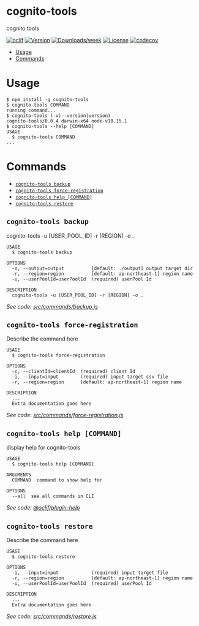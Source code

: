 cognito-tools
=============

cognito tools

[![oclif](https://img.shields.io/badge/cli-oclif-brightgreen.svg)](https://oclif.io)
[![Version](https://img.shields.io/npm/v/cognito-tools.svg)](https://npmjs.org/package/cognito-tools)
[![Downloads/week](https://img.shields.io/npm/dw/cognito-tools.svg)](https://npmjs.org/package/cognito-tools)
[![License](https://img.shields.io/npm/l/cognito-tools.svg)](https://github.com/keisuke6065/cognito-tools/blob/master/package.json)
[![codecov](https://codecov.io/gh/keisuke6065/cognito-tools/branch/master/graph/badge.svg)](https://codecov.io/gh/keisuke6065/cognito-tools)
<!-- toc -->
* [Usage](#usage)
* [Commands](#commands)
<!-- tocstop -->
# Usage
<!-- usage -->
```sh-session
$ npm install -g cognito-tools
$ cognito-tools COMMAND
running command...
$ cognito-tools (-v|--version|version)
cognito-tools/0.0.4 darwin-x64 node-v10.15.1
$ cognito-tools --help [COMMAND]
USAGE
  $ cognito-tools COMMAND
...
```
<!-- usagestop -->
# Commands
<!-- commands -->
* [`cognito-tools backup`](#cognito-tools-backup)
* [`cognito-tools force-registration`](#cognito-tools-force-registration)
* [`cognito-tools help [COMMAND]`](#cognito-tools-help-command)
* [`cognito-tools restore`](#cognito-tools-restore)

## `cognito-tools backup`

cognito-tools -u [USER_POOL_ID] -r [REGION] -o .

```
USAGE
  $ cognito-tools backup

OPTIONS
  -o, --output=output          [default: ./output] output target dir
  -r, --region=region          [default: ap-northeast-1] region name
  -u, --userPoolId=userPoolId  (required) userPool Id

DESCRIPTION
  cognito-tools -u [USER_POOL_ID] -r [REGION] -o .
```

_See code: [src/commands/backup.js](https://github.com/keisuke6065/cognito-tools/blob/v0.0.4/src/commands/backup.js)_

## `cognito-tools force-registration`

Describe the command here

```
USAGE
  $ cognito-tools force-registration

OPTIONS
  -c, --clientId=clientId  (required) client Id
  -i, --input=input        (required) input target csv file
  -r, --region=region      [default: ap-northeast-1] region name

DESCRIPTION
  ...
  Extra documentation goes here
```

_See code: [src/commands/force-registration.js](https://github.com/keisuke6065/cognito-tools/blob/v0.0.4/src/commands/force-registration.js)_

## `cognito-tools help [COMMAND]`

display help for cognito-tools

```
USAGE
  $ cognito-tools help [COMMAND]

ARGUMENTS
  COMMAND  command to show help for

OPTIONS
  --all  see all commands in CLI
```

_See code: [@oclif/plugin-help](https://github.com/oclif/plugin-help/blob/v2.1.6/src/commands/help.ts)_

## `cognito-tools restore`

Describe the command here

```
USAGE
  $ cognito-tools restore

OPTIONS
  -i, --input=input            (required) input target file
  -r, --region=region          [default: ap-northeast-1] region name
  -u, --userPoolId=userPoolId  (required) userPool Id

DESCRIPTION
  ...
  Extra documentation goes here
```

_See code: [src/commands/restore.js](https://github.com/keisuke6065/cognito-tools/blob/v0.0.4/src/commands/restore.js)_
<!-- commandsstop -->
